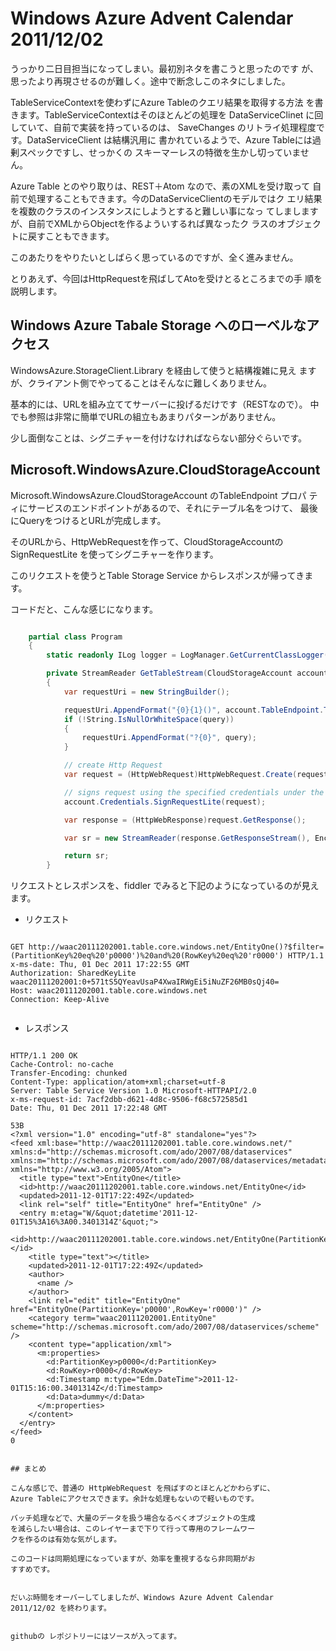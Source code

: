# Windows Azure Advent Calendar 2011/12/02

うっかり二日目担当になってしまい。最初別ネタを書こうと思ったのです
が、思ったより再現させるのが難しく。途中で断念しこのネタにしました。

TableServiceContextを使わずにAzure Tableのクエリ結果を取得する方法
を書きます。TableServiceContextはそのほとんどの処理を
DataServiceClinet に回していて、自前で実装を持っているのは、
SaveChanges のリトライ処理程度です。DataServiceClient は結構汎用に
書かれているようで、Azure Tableには過剰スペックですし、せっかくの
スキーマーレスの特徴を生かし切っていません。

Azure Table とのやり取りは、REST＋Atom なので、素のXMLを受け取って
自前で処理することもできます。今のDataServiceClientのモデルではク
エリ結果を複数のクラスのインスタンスにしようとすると難しい事になっ
てしましますが、自前でXMLからObjectを作るよういするれば異なったク
ラスのオブジェクトに戻すこともできます。

このあたりをやりたいとしばらく思っているのですが、全く進みません。

とりあえず、今回はHttpRequestを飛ばしてAtoを受けとるところまでの手
順を説明します。


## Windows Azure Tabale Storage へのローベルなアクセス

WindowsAzure.StorageClient.Library を経由して使うと結構複雑に見え
ますが、クライアント側でやってることはそんなに難しくありません。

基本的には、URLを組み立ててサーバーに投げるだけです（RESTなので）。
中でも参照は非常に簡単でURLの組立もあまりパターンがありません。

少し面倒なことは、シグニチャーを付けなければならない部分ぐらいです。

## Microsoft.WindowsAzure.CloudStorageAccount

Microsoft.WindowsAzure.CloudStorageAccount のTableEndpoint プロパ
ティにサービスのエンドポイントがあるので、それにテーブル名をつけて、
最後にQueryをつけるとURLが完成します。

そのURLから、HttpWebRequestを作って、CloudStorageAccountの
SignRequestLite を使ってシグニチャーを作ります。

このリクエストを使うとTable Storage Service からレスポンスが帰ってきます。


コードだと、こんな感じになります。


``` C#

    partial class Program
    {
        static readonly ILog logger = LogManager.GetCurrentClassLogger();

        private StreamReader GetTableStream(CloudStorageAccount account, string tableName, string query)
        {
            var requestUri = new StringBuilder();

            requestUri.AppendFormat("{0}{1}()", account.TableEndpoint.ToString(), tableName);
            if (!String.IsNullOrWhiteSpace(query))
            {
                requestUri.AppendFormat("?{0}", query);
            }

            // create Http Request
            var request = (HttpWebRequest)HttpWebRequest.Create(requestUri.ToString());

            // signs request using the specified credentials under the Shared Key Lite authentication
            account.Credentials.SignRequestLite(request);

            var response = (HttpWebResponse)request.GetResponse();

            var sr = new StreamReader(response.GetResponseStream(), Encoding.GetEncoding(response.CharacterSet));

            return sr;
        }

``` 


リクエストとレスポンスを、fiddler でみると下記のようになっているのが見えます。


* リクエスト


``` 

GET http://waac20111202001.table.core.windows.net/EntityOne()?$filter=(PartitionKey%20eq%20'p0000')%20and%20(RowKey%20eq%20'r0000') HTTP/1.1
x-ms-date: Thu, 01 Dec 2011 17:22:55 GMT
Authorization: SharedKeyLite waac20111202001:0+571tS5QYeavUsaP4XwaIRWgEi5iNuZF26MB0sQj40=
Host: waac20111202001.table.core.windows.net
Connection: Keep-Alive


``` 

* レスポンス


``` 

HTTP/1.1 200 OK
Cache-Control: no-cache
Transfer-Encoding: chunked
Content-Type: application/atom+xml;charset=utf-8
Server: Table Service Version 1.0 Microsoft-HTTPAPI/2.0
x-ms-request-id: 7acf2dbb-d621-4d8c-9506-f68c572585d1
Date: Thu, 01 Dec 2011 17:22:48 GMT

53B
<?xml version="1.0" encoding="utf-8" standalone="yes"?>
<feed xml:base="http://waac20111202001.table.core.windows.net/" xmlns:d="http://schemas.microsoft.com/ado/2007/08/dataservices" xmlns:m="http://schemas.microsoft.com/ado/2007/08/dataservices/metadata" xmlns="http://www.w3.org/2005/Atom">
  <title type="text">EntityOne</title>
  <id>http://waac20111202001.table.core.windows.net/EntityOne</id>
  <updated>2011-12-01T17:22:49Z</updated>
  <link rel="self" title="EntityOne" href="EntityOne" />
  <entry m:etag="W/&quot;datetime'2011-12-01T15%3A16%3A00.3401314Z'&quot;">
    <id>http://waac20111202001.table.core.windows.net/EntityOne(PartitionKey='p0000',RowKey='r0000')</id>
    <title type="text"></title>
    <updated>2011-12-01T17:22:49Z</updated>
    <author>
      <name />
    </author>
    <link rel="edit" title="EntityOne" href="EntityOne(PartitionKey='p0000',RowKey='r0000')" />
    <category term="waac20111202001.EntityOne" scheme="http://schemas.microsoft.com/ado/2007/08/dataservices/scheme" />
    <content type="application/xml">
      <m:properties>
        <d:PartitionKey>p0000</d:PartitionKey>
        <d:RowKey>r0000</d:RowKey>
        <d:Timestamp m:type="Edm.DateTime">2011-12-01T15:16:00.3401314Z</d:Timestamp>
        <d:Data>dummy</d:Data>
      </m:properties>
    </content>
  </entry>
</feed>
0


## まとめ

こんな感じで、普通の HttpWebRequest を飛ばすのとほとんどかわらずに、
Azure Tableにアクセスできます。余計な処理もないので軽いものです。

バッチ処理などで、大量のデータを扱う場合なるべくオブジェクトの生成
を減らしたい場合は、このレイヤーまで下りて行って専用のフレームワー
クを作るのは有効な気がします。

このコードは同期処理になっていますが、効率を重視するなら非同期がお
すすめです。


だいぶ時間をオーバーしてしましたが、Windows Azure Advent Calendar
2011/12/02 を終わります。


githubの レポジトリーにはソースが入ってます。

